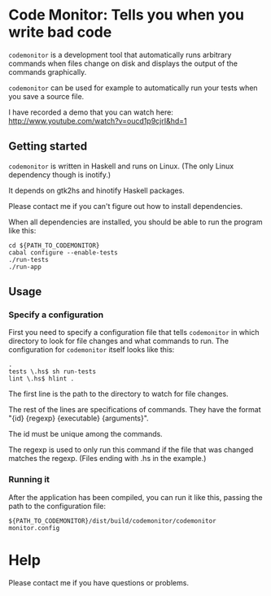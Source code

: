 # Code Monitor: Tells you when you write bad code

`codemonitor` is a development tool that automatically runs arbitrary commands
when files change on disk and displays the output of the commands graphically.

`codemonitor` can be used for example to automatically run your tests when you
save a source file.

I have recorded a demo that you can watch here:
http://www.youtube.com/watch?v=oucd1p9cjrI&hd=1

## Getting started

`codemonitor` is written in Haskell and runs on Linux. (The only Linux
dependency though is inotify.)

It depends on gtk2hs and hinotify Haskell packages.

Please contact me if you can't figure out how to install dependencies.

When all dependencies are installed, you should be able to run the program like
this:

    cd ${PATH_TO_CODEMONITOR}
    cabal configure --enable-tests
    ./run-tests
    ./run-app

## Usage

### Specify a configuration

First you need to specify a configuration file that tells `codemonitor` in
which directory to look for file changes and what commands to run. The
configuration for `codemonitor` itself looks like this:

    .
    tests \.hs$ sh run-tests
    lint \.hs$ hlint .

The first line is the path to the directory to watch for file changes.

The rest of the lines are specifications of commands. They have the format
"{id} {regexp} {executable} {arguments}".

The id must be unique among the commands.

The regexp is used to only run this command if the file that was changed
matches the regexp. (Files ending with .hs in the example.)

### Running it

After the application has been compiled, you can run it like this, passing the
path to the configuration file:

    ${PATH_TO_CODEMONITOR}/dist/build/codemonitor/codemonitor monitor.config

# Help

Please contact me if you have questions or problems.
